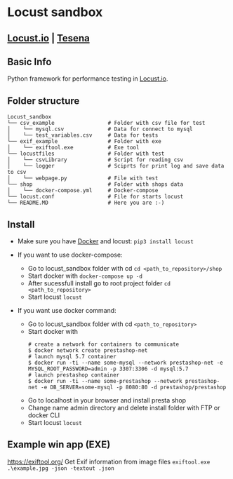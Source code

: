 # Locust sandbox


## [Locust.io](https://locust.io/) | [Tesena](https://www.tesena.com/)


## Basic Info
Python framework for performance testing in [Locust.io](https://locust.io/).

## Folder structure
```
Locust_sandbox
└── csv_example                 # Folder with csv file for test
│    └── mysql.csv              # Data for connect to mysql
│    └── test_variables.csv     # Data for tests
└── exif_example                # Folder with exe
│    └── exiftool.exe           # Exe tool
└── locustfiles                 # Folder with test
│    └── csvLibrary             # Script for reading csv
│    └── logger                 # Sciprts for print log and save data to csv
│    └── webpage.py             # File with test
└── shop                        # Folder with shops data
│    └── docker-compose.yml     # Docker-compose
└── locust.conf                 # File for starts locust
└── README.MD                   # Here you are :-)

```

## Install
- Make sure you have [Docker](https://www.docker.com/) and locust:
    ```pip3 install locust``` 

- If you want to use docker-compose:
    - Go to locust_sandbox folder with cd ```cd <path_to_repository>/shop```
    - Start docker with ```docker-compose up -d```
    - After sucessfull install go to root project folder ```cd <path_to_repository>```
    - Start locust ```locust```

- If you want use docker command:
    - Go to locust_sandbox folder with cd ```<path_to_repository>```
    - Start docker with
        ```
        # create a network for containers to communicate
        $ docker network create prestashop-net
        # launch mysql 5.7 container
        $ docker run -ti --name some-mysql --network prestashop-net -e MYSQL_ROOT_PASSWORD=admin -p 3307:3306 -d mysql:5.7
        # launch prestashop container
        $ docker run -ti --name some-prestashop --network prestashop-net -e DB_SERVER=some-mysql -p 8080:80 -d prestashop/prestashop
        ```
    - Go to localhost in your browser and install presta shop
    - Change name admin directory and delete install folder with FTP or docker CLI 
    - Start locust ```locust```

## Example win app (EXE)
https://exiftool.org/
Get Exif information from image files
```exiftool.exe .\example.jpg -json -textout .json```
